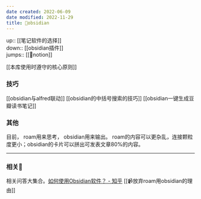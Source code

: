 ```yaml
---
date created: 2022-06-09
date modified: 2022-11-29
title: 🤖obsidian
---
```


up:: [[笔记软件的选择]]  
down:: [[obsidian插件]]  
jumps:: [[🤖notion]]  

[[本库使用时遵守的核心原则]]

### 技巧

[[obsidian与alfred联动]]
[[obsidian的中括号搜索的技巧]]
[[obsidian一键生成豆瓣读书笔记]]

### 其他

目前， roam用来思考， obsidian用来输出。 
roam的内容可以更杂乱，连接颗粒度更小；obsidian的卡片可以拼出可发表文章80%的内容。

---

### 相关🔗

相关问答大集合。[如何使用Obsidian软件？ - 知乎](https://www.zhihu.com/question/401972085/answer/2520330932?utm_campaign=&utm_medium=social&utm_oi=627815471005831168&utm_psn=1547145735178776576&utm_source=cn.ticktick.task)
[[📹放弃roam用obsidian的理由]]